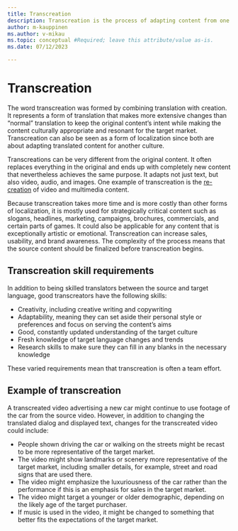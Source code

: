 ```yaml
---
title: Transcreation
description: Transcreation is the process of adapting content from one language to another while maintaining its intent, style, tone, and context.
author: m-kauppinen
ms.author: v-mikau
ms.topic: conceptual #Required; leave this attribute/value as-is.
ms.date: 07/12/2023

---
```


# Transcreation

The word transcreation was formed by combining translation with creation. It represents a form of translation that makes more extensive changes than “normal” translation to keep the original content’s intent while making the content culturally appropriate and resonant for the target market.  Transcreation can also be seen as a form of localization since both are about adapting translated content for another culture.

Transcreations can be very different from the original content. It often replaces everything in the original and ends up with completely new content that nevertheless achieves the same purpose. It adapts not just text, but also video, audio, and images. One example of transcreation is the [re-creation](../media/re-creation.md) of video and multimedia content.

Because transcreation takes more time and is more costly than other forms of localization, it is mostly used for strategically critical content such as slogans, headlines, marketing, campaigns, brochures, commercials, and certain parts of games. It could also be applicable for any content that is exceptionally artistic or emotional. Transcreation can increase sales, usability, and brand awareness. The complexity of the process means that the source content should be finalized before transcreation begins.

## Transcreation skill requirements

In addition to being skilled translators between the source and target language, good transcreators have the following skills:

- Creativity, including creative writing and copywriting
- Adaptability, meaning they can set aside their personal style or preferences and focus on serving the content’s aims
- Good, constantly updated understanding of the target culture
- Fresh knowledge of target language changes and trends
- Research skills to make sure they can fill in any blanks in the necessary knowledge

These varied requirements mean that transcreation is often a team effort.

## Example of transcreation

A transcreated video advertising a new car might continue to use footage of the car from the source video. However, in addition to changing the translated dialog and displayed text, changes for the transcreated video could include:

- People shown driving the car or walking on the streets might be recast to be more representative of the target market.
- The video might show landmarks or scenery more representative of the target market, including smaller details, for example, street and road signs that are used there.
- The video might emphasize the luxuriousness of the car rather than the performance if this is an emphasis for sales in the target market.
- The video might target a younger or older demographic, depending on the likely age of the target purchaser.
- If music is used in the video, it might be changed to something that better fits the expectations of the target market.
